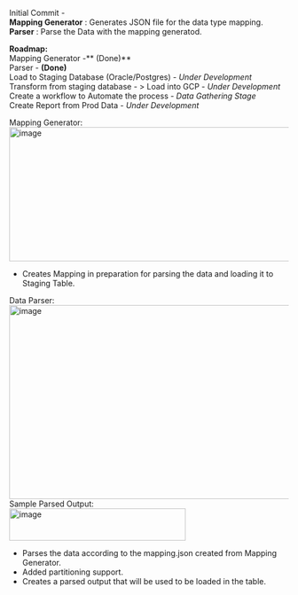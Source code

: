 Initial Commit - <br/>
  **Mapping Generator** : Generates JSON file for the data type mapping.<br/>
  **Parser** : Parse the Data with the mapping generatod. <br/>

**Roadmap:** <br/>
  Mapping Generator -** (Done)** <br/>
  Parser - **(Done)** <br/>
  Load to Staging Database (Oracle/Postgres) - _Under Development_ <br/>
  Transform from staging database - > Load into GCP - _Under Development_ <br/>
  Create a workflow to Automate the process - _Data Gathering Stage_ <br/>
  Create Report from Prod Data - _Under Development_ <br/>

Mapping Generator: <br/>
<img width="727" height="242" alt="image" src="https://github.com/user-attachments/assets/d4ebd3ab-b95c-4b9c-9716-3993440d765b" />
<br/>
  - Creates Mapping in preparation for parsing the data and loading it to Staging Table. <br/>

Data Parser: <br/>
<img width="583" height="350" alt="image" src="https://github.com/user-attachments/assets/d3ce3422-d529-45b4-a9d9-6e71a678d2bd" />
<br/>
Sample Parsed Output: <br/>
<img width="318" height="58" alt="image" src="https://github.com/user-attachments/assets/9302c8f8-8d0d-4ec2-8cf9-d667e0f813f6" />
<br/>
  - Parses the data according to the mapping.json created from Mapping Generator. <br/>
  - Added partitioning support. <br/>
  - Creates a parsed output that will be used to be loaded in the table. <br/>
